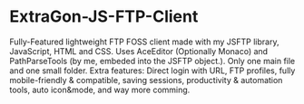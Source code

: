 # ExtraGon-JS-FTP-Client
Fully-Featured lightweight FTP FOSS client made with my JSFTP library, JavaScript, HTML and CSS. Uses AceEditor (Optionally Monaco) and PathParseTools (by me, embeded into the JSFTP object.). Only one main file and one small folder. Extra features: Direct login with URL, FTP profiles, fully mobile-friendly &amp; compatible, saving sessions, productivity &amp; automation tools, auto icon&amp;mode, and way more comming.
